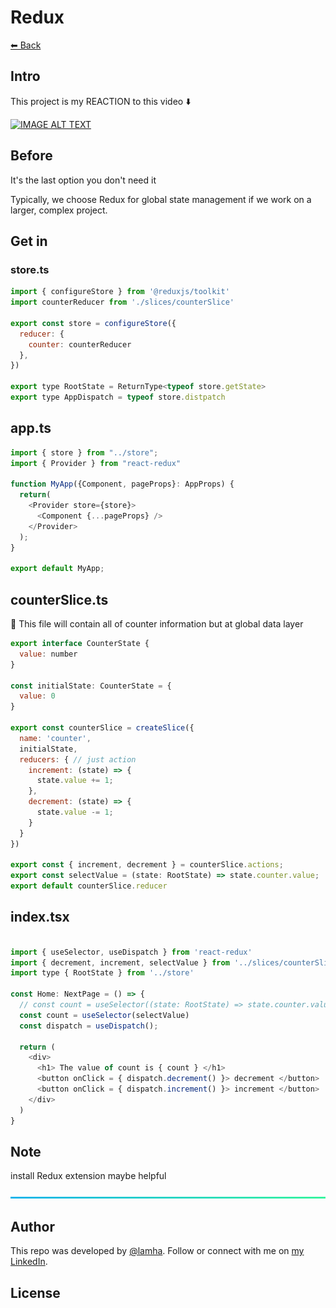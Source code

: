 # Redux

[⬅ Back](../README.md)

## Intro 
This project is my REACTION to this video ⬇️

<div>
  <a href="https://www.youtube.com/watch?v=ss-_S1Vyxa0"><img src="https://img.youtube.com/vi/ss-_S1Vyxa0/0.jpg" alt="IMAGE ALT TEXT"></a>
</div>

## Before 
It's the last option you don't need it

Typically, we choose Redux for global state management if we work on a larger, complex project. 

## Get in
### store.ts
```js
import { configureStore } from '@reduxjs/toolkit'
import counterReducer from './slices/counterSlice'

export const store = configureStore({
  reducer: {
    counter: counterReducer
  },
})

export type RootState = ReturnType<typeof store.getState>
export type AppDispatch = typeof store.distpatch

```

## app.ts 
```js
import { store } from "../store";
import { Provider } from "react-redux"

function MyApp({Component, pageProps}: AppProps) {
  return(
    <Provider store={store}>
      <Component {...pageProps} />
    </Provider>
  );
}

export default MyApp;

```

## counterSlice.ts 
🔴 This file will contain all of counter information but at global data layer

```js
export interface CounterState {
  value: number
}

const initialState: CounterState = {
  value: 0
}

export const counterSlice = createSlice({
  name: 'counter',
  initialState,
  reducers: { // just action
    increment: (state) => {
      state.value += 1; 
    },
    decrement: (state) => {
      state.value -= 1;
    }
  }
})

export const { increment, decrement } = counterSlice.actions;
export const selectValue = (state: RootState) => state.counter.value;
export default counterSlice.reducer

```

## index.tsx
```js

import { useSelector, useDispatch } from 'react-redux'
import { decrement, increment, selectValue } from '../slices/counterSlice'
import type { RootState } from '../store'

const Home: NextPage = () => {
  // const count = useSelector((state: RootState) => state.counter.value)
  const count = useSelector(selectValue)
  const dispatch = useDispatch();

  return (
    <div>
      <h1> The value of count is { count } </h1>
      <button onClick = { dispatch.decrement() }> decrement </button> 
      <button onClick = { dispatch.increment() }> increment </button> 
    </div>
  )
}
```

## Note 
install Redux extension maybe helpful 


<p><img type="separator" height=8px width="100%" src="https://github.com/HaLamUs/nft-drop/blob/main/assets/aqua.png"></p>

## Author

This repo was developed by [@lamha](https://github.com/HaLamUs). 
Follow or connect with me on [my LinkedIn](https://www.linkedin.com/in/lamhacs). 

## License
